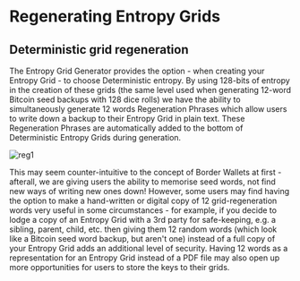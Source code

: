 # Regenerating Entropy Grids

## Deterministic grid regeneration

The Entropy Grid Generator provides the option - when creating your Entropy Grid - to choose Deterministic entropy. By using 128-bits of entropy in the creation of these grids (the same level used when generating 12-word Bitcoin seed backups with 128 dice rolls) we have the ability to simultaneously generate 12 words Regeneration Phrases which allow users to write down a backup to their Entropy Grid in plain text. These Regeneration Phrases are automatically added to the bottom of Deterministic Entropy Grids during generation.

![reg1](/regeneration1.png)

This may seem counter-intuitive to the concept of Border Wallets at first - afterall, we are giving users the ability to memorise seed words, not find new ways of writing new ones down! However, some users may find having the option to make a hand-written or digital copy of 12 grid-regeneration words very useful in some circumstances - for example, if you decide to lodge a copy of an Entropy Grid with a 3rd party for safe-keeping, e.g. a sibling, parent, child, etc. then giving them 12 random words (which look like a Bitcoin seed word backup, but aren't one) instead of a full copy of your Entropy Grid adds an additional level of security. Having 12 words as a representation for an Entropy Grid instead of a PDF file may also open up more opportunities for users to store the keys to their grids.
